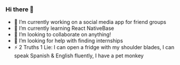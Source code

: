 ### Hi there 👋

- 🔭 I’m currently working on a social media app for friend groups
- 🌱 I’m currently learning React NativeBase
- 👯 I’m looking to collaborate on anything!
- 🤔 I’m looking for help with finding internships
- ⚡ 2 Truths 1 Lie: I can open a fridge with my shoulder blades, I can speak Spanish & English fluently, I have a pet monkey

